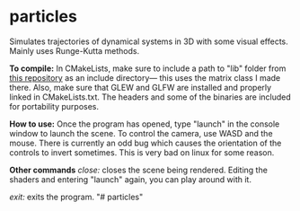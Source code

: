 # particles
Simulates trajectories of dynamical systems in 3D with some visual effects.  Mainly uses Runge-Kutta methods.

**To compile:** In CMakeLists, make sure to include a path to "lib" folder from [this repository](https://github.com/ebajec/linear-algebra) as an include directory— this uses the matrix class I made there.  Also, make sure that GLEW and GLFW are installed and properly linked in CMakeLists.txt. The headers and some of the binaries are included for portability purposes.

**How to use:** Once the program has opened, type "launch" in the console window to launch the scene.  To control the camera, use WASD and the mouse.  There is currently an odd bug which causes the orientation of the controls to invert sometimes.  This is very bad on linux for some reason.  

**Other commands**
*close:* closes the scene being rendered. Editing the shaders and entering "launch" again, you can play around with it.

*exit:* exits the program.
"# particles" 
